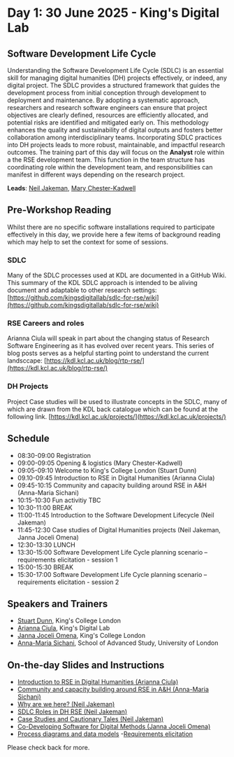 # Day 1: 30 June 2025 - King's Digital Lab

## Software Development Life Cycle

Understanding the Software Development Life Cycle (SDLC) is an essential skill for managing digital humanities (DH) projects effectively, or indeed, any digital project. The SDLC provides a structured framework that guides the development process from initial conception through development to deployment and maintenance. By adopting a systematic approach, researchers and research software engineers can ensure that project objectives are clearly defined, resources are efficiently allocated, and potential risks are identified and mitigated early on. This methodology enhances the quality and sustainability of digital outputs and fosters better collaboration among interdisciplinary teams. Incorporating SDLC practices into DH projects leads to more robust, maintainable, and impactful research outcomes. The training part of this day will focus on the **Analyst** role within a the RSE development team. This function in the team structure has coordinating role within the development team, and responsibilities can manifest in different ways depending on the research project.

**Leads**: [Neil Jakeman](https://kdl.kcl.ac.uk/about/people/neil-jakeman/), [Mary Chester-Kadwell](https://kdl.kcl.ac.uk/about/people/mary-chester-kadwell/)

## Pre-Workshop Reading

Whilst there are no specific software installations required to participate effectively in this day, we provide here a few items of background reading which may help to set the context for some of sessions.

### SDLC 
Many of the SDLC processes used at KDL are documented in a GitHub Wiki. This summary of the KDL SDLC approach is intended to be aliving document and adaptable to other research settings:
[https://github.com/kingsdigitallab/sdlc-for-rse/wiki](https://github.com/kingsdigitallab/sdlc-for-rse/wiki)

### RSE Careers and roles
Arianna Ciula will speak in part about the changing status of Research Software Engineering as it has evolved over recent years. This series of blog posts serves as a helpful starting point to understand the current landsccape:
[https://kdl.kcl.ac.uk/blog/rtp-rse/](https://kdl.kcl.ac.uk/blog/rtp-rse/)

### DH Projects
Project Case studies will be used to illustrate concepts in the SDLC, many of which are drawn from the KDL back catalogue which can be found at the following link.
[https://kdl.kcl.ac.uk/projects/](https://kdl.kcl.ac.uk/projects/)


## Schedule

- 08:30-09:00 Registration
- 09:00-09:05 Opening & logistics (Mary Chester-Kadwell)
- 09:05-09:10 Welcome to King's College London (Stuart Dunn)
- 09.10-09:45 Introduction to RSE in Digital Humanities (Arianna Ciula)
- 09:45-10:15 Community and capacity building around RSE in A&H (Anna-Maria Sichani)
- 10:15-10:30 Fun activitiy TBC
- 10:30-11:00 BREAK
- 11:00-11:45 Introduction to the Software Development Lifecycle (Neil Jakeman)
- 11:45-12:30 Case studies of Digital Humanities projects (Neil Jakeman, Janna Joceli Omena)
- 12:30-13:30 LUNCH
- 13:30-15:00 Software Development Life Cycle planning scenario – requirements elicitation - session 1
- 15:00-15:30 BREAK
- 15:30-17:00 Software Development Life Cycle planning scenario – requirements elicitation - session 2

## Speakers and Trainers

- [Stuart Dunn](https://www.kcl.ac.uk/people/stuart-dunn), King's College London
- [Arianna Ciula](https://kdl.kcl.ac.uk/about/people/arianna-ciula/), King's Digital Lab
- [Janna Joceli Omena](https://www.kcl.ac.uk/people/janna-joceli-omena), King's College London
- [Anna-Maria Sichani](https://amsichani.github.io/), School of Advanced Study, University of London

## On-the-day Slides and Instructions

- [Introduction to RSE in Digital Humanities (Arianna Ciula)](https://github.com/kingsdigitallab/dh-rse-summer-school-2025/blob/main/Day%201/aciula_2025.pdf)
- [Community and capacity building around RSE in A&H (Anna-Maria Sichani)](https://github.com/kingsdigitallab/dh-rse-summer-school-2025/blob/main/Day%201/Anna-Maria-RSE_AH_RSEsummerschool2025.pptx)
- [Why are we here? (Neil Jakeman)](https://github.com/kingsdigitallab/dh-rse-summer-school-2025/blob/main/Day%201/Summer%20School%20KDL%20Intro%20Slides%20and%20SDLC%202025.pdf)
- [SDLC Roles in DH RSE (Neil Jakeman)](https://github.com/kingsdigitallab/dh-rse-summer-school-2025/blob/main/Day%201/Summer%20School%20KDL%20SLDC%20Roles.pdf)
- [Case Studies and Cautionary Tales (Neil Jakeman)](https://github.com/kingsdigitallab/dh-rse-summer-school-2025/blob/main/Day%201/Summer%20School%20KDL%20Problem%20Projects.pdf)
- [Co-Developing Software for Digital Methods (Janna Joceli Omena)](https://github.com/kingsdigitallab/dh-rse-summer-school-2025/blob/main/Day%201/Technical%20Expertise%20in%20Co-Developing%20Software%20for%20Digital%20Methods%20Research.pdf)
- [Process diagrams and data models](https://github.com/kingsdigitallab/dh-rse-summer-school-2025/blob/main/Day%201/Summer%20School%20KDL%20SLDC%20Process%20Diagrams.pptx)
-[Requirements elicitation](https://github.com/kingsdigitallab/dh-rse-summer-school-2025/blob/main/Day%201/Summer%20School%20KDL%20Requirements%20Elicitation.pptx)

Please check back for more.
